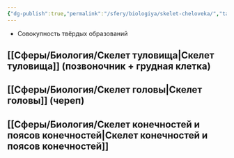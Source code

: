 ```yaml
---
{"dg-publish":true,"permalink":"/sfery/biologiya/skelet-cheloveka/","tags":["Анатомия"]}
---
```


- Совокупность твёрдых образований
## [[Сферы/Биология/Скелет туловища\|Скелет туловища]] (позвоночник + грудная клетка)
## [[Сферы/Биология/Скелет головы\|Скелет головы]] (череп)
## [[Сферы/Биология/Скелет конечностей и поясов конечностей\|Скелет конечностей и поясов конечностей]]